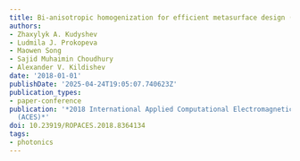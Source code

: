 ```yaml
---
title: Bi-anisotropic homogenization for efficient metasurface design (invited)
authors:
- Zhaxylyk A. Kudyshev
- Ludmila J. Prokopeva
- Maowen Song
- Sajid Muhaimin Choudhury
- Alexander V. Kildishev
date: '2018-01-01'
publishDate: '2025-04-24T19:05:07.740623Z'
publication_types:
- paper-conference
publication: '*2018 International Applied Computational Electromagnetics Society Symposium
  (ACES)*'
doi: 10.23919/ROPACES.2018.8364134
tags:
- photonics
---
```

